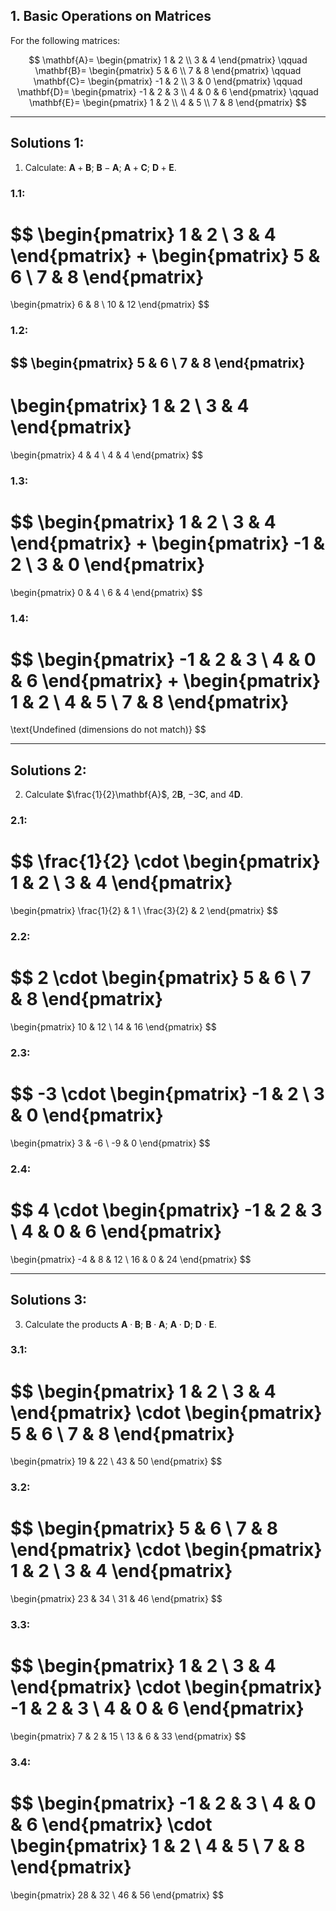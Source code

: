 ## 1. Basic Operations on Matrices

For the following matrices:

$$
\mathbf{A}=
\begin{pmatrix}
1 & 2 \\ 
3 & 4
\end{pmatrix}
\qquad
\mathbf{B}=
\begin{pmatrix}
5 & 6 \\ 
7 & 8
\end{pmatrix}
\qquad
\mathbf{C}=
\begin{pmatrix}
-1 & 2 \\ 
3 & 0
\end{pmatrix}
\qquad
\mathbf{D}=
\begin{pmatrix}
-1 & 2 & 3 \\ 
4 & 0 & 6
\end{pmatrix}
\qquad
\mathbf{E}=
\begin{pmatrix}
1 & 2 \\ 
4 & 5 \\ 
7 & 8
\end{pmatrix}
$$

---

## Solutions 1:
1. Calculate: $\mathbf{A}+\mathbf{B}$; $\mathbf{B}-\mathbf{A}$; $\mathbf{A}+\mathbf{C}$; $\mathbf{D}+\mathbf{E}$.

### 1.1:
$$
\begin{pmatrix}
1 & 2 \\ 
3 & 4
\end{pmatrix}
+
\begin{pmatrix}
5 & 6 \\ 
7 & 8
\end{pmatrix}
=
\begin{pmatrix}
6 & 8 \\ 
10 & 12
\end{pmatrix}
$$

### 1.2:
$$
\begin{pmatrix}
5 & 6 \\ 
7 & 8
\end{pmatrix}
-
\begin{pmatrix}
1 & 2 \\ 
3 & 4
\end{pmatrix}
=
\begin{pmatrix}
4 & 4 \\ 
4 & 4
\end{pmatrix}
$$

### 1.3:
$$
\begin{pmatrix}
1 & 2 \\ 
3 & 4
\end{pmatrix}
+
\begin{pmatrix}
-1 & 2 \\ 
3 & 0
\end{pmatrix}
=
\begin{pmatrix}
0 & 4 \\ 
6 & 4
\end{pmatrix}
$$

### 1.4:
$$
\begin{pmatrix}
-1 & 2 & 3 \\ 
4 & 0 & 6
\end{pmatrix}
+
\begin{pmatrix}
1 & 2 \\ 
4 & 5 \\ 
7 & 8
\end{pmatrix}
=
\text{Undefined (dimensions do not match)}
$$

---

## Solutions 2:
2. Calculate $\frac{1}{2}\mathbf{A}$, $2\mathbf{B}$, $-3\mathbf{C}$, and $4\mathbf{D}$.

### 2.1:
$$
\frac{1}{2} \cdot 
\begin{pmatrix}
1 & 2 \\ 
3 & 4
\end{pmatrix}
=
\begin{pmatrix}
\frac{1}{2} & 1 \\ 
\frac{3}{2} & 2
\end{pmatrix}
$$

### 2.2:
$$
2 \cdot 
\begin{pmatrix}
5 & 6 \\ 
7 & 8
\end{pmatrix}
=
\begin{pmatrix}
10 & 12 \\ 
14 & 16
\end{pmatrix}
$$

### 2.3:
$$
-3 \cdot 
\begin{pmatrix}
-1 & 2 \\ 
3 & 0
\end{pmatrix}
=
\begin{pmatrix}
3 & -6 \\ 
-9 & 0
\end{pmatrix}
$$

### 2.4:
$$
4 \cdot 
\begin{pmatrix}
-1 & 2 & 3 \\ 
4 & 0 & 6
\end{pmatrix}
=
\begin{pmatrix}
-4 & 8 & 12 \\ 
16 & 0 & 24
\end{pmatrix}
$$

---

## Solutions 3:
3. Calculate the products $\mathbf{A}\cdot \mathbf{B}$; $\mathbf{B}\cdot \mathbf{A}$; $\mathbf{A}\cdot \mathbf{D}$; $\mathbf{D}\cdot \mathbf{E}$.

### 3.1:
$$
\begin{pmatrix}
1 & 2 \\ 
3 & 4
\end{pmatrix}
\cdot
\begin{pmatrix}
5 & 6 \\ 
7 & 8
\end{pmatrix}
=
\begin{pmatrix}
19 & 22 \\ 
43 & 50
\end{pmatrix}
$$

### 3.2:
$$
\begin{pmatrix}
5 & 6 \\ 
7 & 8
\end{pmatrix}
\cdot
\begin{pmatrix}
1 & 2 \\ 
3 & 4
\end{pmatrix}
=
\begin{pmatrix}
23 & 34 \\ 
31 & 46
\end{pmatrix}
$$

### 3.3:
$$
\begin{pmatrix}
1 & 2 \\ 
3 & 4
\end{pmatrix}
\cdot
\begin{pmatrix}
-1 & 2 & 3 \\ 
4 & 0 & 6
\end{pmatrix}
=
\begin{pmatrix}
7 & 2 & 15 \\ 
13 & 6 & 33
\end{pmatrix}
$$

### 3.4:
$$
\begin{pmatrix}
-1 & 2 & 3 \\ 
4 & 0 & 6
\end{pmatrix}
\cdot
\begin{pmatrix}
1 & 2 \\ 
4 & 5 \\ 
7 & 8
\end{pmatrix}
=
\begin{pmatrix}
28 & 32 \\ 
46 & 56
\end{pmatrix}
$$
